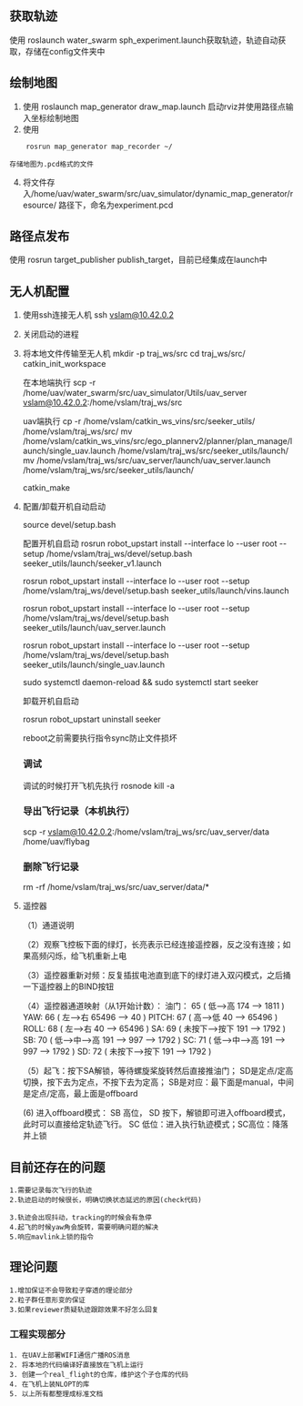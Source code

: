 ## 获取轨迹
使用 roslaunch water_swarm sph_experiment.launch获取轨迹，轨迹自动获取，存储在config文件夹中


## 绘制地图
1. 使用 roslaunch map_generator draw_map.launch  启动rviz并使用路径点输入坐标绘制地图
2. 使用
```
    rosrun map_generator map_recorder ~/
```
    存储地图为.pcd格式的文件
4. 将文件存入/home/uav/water_swarm/src/uav_simulator/dynamic_map_generator/resource/ 路径下，命名为experiment.pcd

## 路径点发布
使用 rosrun target_publisher publish_target，目前已经集成在launch中

## 无人机配置
1. 使用ssh连接无人机 ssh vslam@10.42.0.2

2. 关闭启动的进程 
3. 将本地文件传输至无人机 
    mkdir -p traj_ws/src
    cd traj_ws/src/
    catkin_init_workspace

    在本地端执行
    scp -r /home/uav/water_swarm/src/uav_simulator/Utils/uav_server vslam@10.42.0.2:/home/vslam/traj_ws/src
    
    uav端执行
    cp -r /home/vslam/catkin_ws_vins/src/seeker_utils/ /home/vslam/traj_ws/src/
    mv /home/vslam/catkin_ws_vins/src/ego_plannerv2/planner/plan_manage/launch/single_uav.launch /home/vslam/traj_ws/src/seeker_utils/launch/
    mv /home/vslam/traj_ws/src/uav_server/launch/uav_server.launch /home/vslam/traj_ws/src/seeker_utils/launch/

    catkin_make

4. 配置/卸载开机自动启动

    source devel/setup.bash

    配置开机自启动
    rosrun robot_upstart install --interface lo --user root --setup /home/vslam/traj_ws/devel/setup.bash seeker_utils/launch/seeker_v1.launch

    rosrun robot_upstart install --interface lo --user root --setup /home/vslam/traj_ws/devel/setup.bash seeker_utils/launch/vins.launch

    rosrun robot_upstart install --interface lo --user root --setup /home/vslam/traj_ws/devel/setup.bash seeker_utils/launch/uav_server.launch

    rosrun robot_upstart install --interface lo --user root --setup /home/vslam/traj_ws/devel/setup.bash seeker_utils/launch/single_uav.launch

    sudo systemctl daemon-reload && sudo systemctl start seeker

    卸载开机自启动

    rosrun robot_upstart uninstall seeker

    reboot之前需要执行指令sync防止文件损坏

    ### 调试
    调试的时候打开飞机先执行
    rosnode kill -a

    ### 导出飞行记录（本机执行）
    scp -r vslam@10.42.0.2:/home/vslam/traj_ws/src/uav_server/data /home/uav/flybag

    ### 删除飞行记录
    rm -rf /home/vslam/traj_ws/src/uav_server/data/*

5. 遥控器
    
    （1）通道说明

    （2）观察飞控板下面的绿灯，长亮表示已经连接遥控器，反之没有连接；如果高频闪烁，给飞机重新上电

    （3）遥控器重新对频：反复插拔电池直到底下的绿灯进入双闪模式，之后捅一下遥控器上的BIND按钮

    （4）遥控器通道映射（从1开始计数）： 
                    油门：  65 ( 低——>高        174   ——> 1811        )
                    YAW:   66 ( 左——>右        65496 ——> 40          )
                    PITCH: 67 ( 高——>低        40    ——> 65496       )
                    ROLL:  68 ( 左——>右        40    ——> 65496       )
                    SA:    69 ( 未按下——>按下   191   ——> 1792        )
                    SB:    70 ( 低——>中——>高   191 ——> 997 ——> 1792  )
                    SC:    71 ( 低——>中——>高   191 ——> 997 ——> 1792  )
                    SD:    72 ( 未按下——>按下   191   ——> 1792        )

    （5）起飞：按下SA解锁，等待螺旋桨旋转然后直接推油门； SD是定点/定高切换，按下去为定点，不按下去为定高；
             SB是对应：最下面是manual，中间是定点/定高，最上面是offboard 

     (6) 进入offboard模式：
                    SB 高位， SD 按下，解锁即可进入offboard模式，此时可以直接给定轨迹飞行。
                    SC 低位：进入执行轨迹模式；SC高位：降落并上锁


## 目前还存在的问题

    1.需要记录每次飞行的轨迹
    2.轨迹启动的时候很长，明确切换状态延迟的原因(check代码)

    3.轨迹会出现抖动，tracking的时候会有急停
    4.起飞的时候yaw角会旋转，需要明确问题的解决
    5.响应mavlink上锁的指令

## 理论问题
    1.增加保证不会导致粒子穿透的理论部分
    2.粒子群任意形变的保证
    3.如果reviewer质疑轨迹跟踪效果不好怎么回复

### 工程实现部分
    1. 在UAV上部署WIFI通信广播ROS消息
    2. 将本地的代码编译好直接放在飞机上运行
    3. 创建一个real_flight的仓库，维护这个子仓库的代码
    4. 在飞机上装NLOPT的库
    5. 以上所有都整理成标准文档